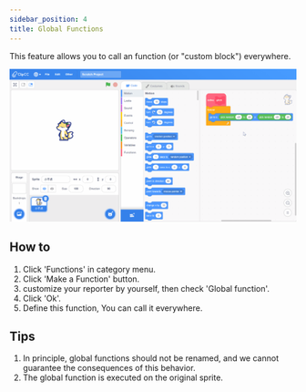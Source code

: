 ```yaml
---
sidebar_position: 4
title: Global Functions
---
```


This feature allows you to call an function (or "custom block") everywhere.

![Global function](/img/global-function.gif)

## How to
1. Click 'Functions' in category menu.
2. Click 'Make a Function' button.
3. customize your reporter by yourself, then check 'Global function'.
4. Click 'Ok'.
5. Define this function, You can call it everywhere.
## Tips
1. In principle, global functions should not be renamed, and we cannot guarantee the consequences of this behavior.
2. The global function is executed on the original sprite.